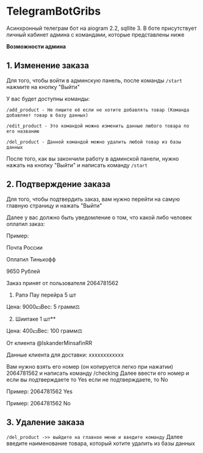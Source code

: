 # TelegramBotGribs
Асинхронный телеграм бот на aiogram 2.2, sqllite 3. В боте присутствует личный кабинет админа с командами, которые представлены ниже


**Возможности админа**
## 1. Изменение заказа
Для того, чтобы войти в админскую панель, после команды ```/start``` нажмите на кнопку
"Выйти"

У вас будет доступны команды:

```/add_product - Не пишите её если не хотите добавлять товар (Команда добавляет товар в базу данных)```

```/edit_product - Это командой можно изменить данные любого товара по его названию```

```/del_product - Данной командой можно удалить любой товар из базы данных```

После того, как вы закончили работу в админской панели, нужно нажать на кнопку "Выйти" и написать команду ```/start```

## 2. Подтверждение заказа
Для того, чтобы подтвердить заказ, вам нужно перейти на самую главную страницу и нажать "Выйти"

Далее у вас должно быть уведомление о том, что какой либо человек оплатил заказ:

Пример:

Почта России

Оплатил Тинькофф

9650 Рублей

Заказ принят от пользователя 2064781562

1) Рапэ Пау перейра 5 шт
   
Цена: 9000💵Вес: 5 грамм⚖️

2) Шиитаке 1 шт**
   
Цена: 400💵Вес: 100 грамм⚖️

От клиента @IskanderMinsafinRR

Данные клиента для доставки: xxxxxxxxxxxx

Вам нужно взять его номер (он копируется легко при нажатии) 2064781562 и написать команду /checking 
Далее ввести его номер и если вы подтверждаете то Yes если не подтверждаете, то No

Пример: 2064781562 Yes

Пример: 2064781562 No

## 3. Удаление заказа

```/del_product ->> выйдите на главное меню и введите команду```
Далее введите наименование товара, который хотите удалить из базы данных


